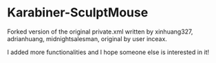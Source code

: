 # Karabiner-SculptMouse
Forked version of the original private.xml written by xinhuang327, adrianhuang, midnightsalesman, original by user inceax.

I added more functionalities and I hope someone else is interested in it!

